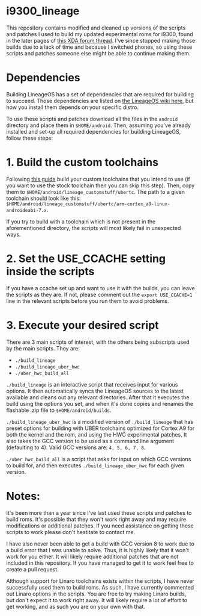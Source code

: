 # i9300_lineage

This repository contains modified and cleaned up versions of the scripts and patches I used to build my updated experimental roms for i9300, found in the later pages of [this XDA forum thread](https://forum.xda-developers.com/galaxy-s3/orig-development/experimental-lineageos-14-1-i9300-t3696500). I've since stopped making those builds due to a lack of time and because I switched phones, so using these scripts and patches someone else might be able to continue making them.

# Dependencies
Building LineageOS has a set of dependencies that are required for building to succeed. Those dependencies are listed on [the LineageOS wiki here](https://wiki.lineageos.org/devices/i9300/build#build-lineageos-and-lineageos-recovery), but how you install them depends on your specific distro.

To use these scripts and patches download all the files in the `android` directory and place them in `$HOME/android`. Then, assuming you've already installed and set-up all required dependencies for building LineageOS, follow these steps:

# 1. Build the custom toolchains
Following [this guide](https://github.com/GalaxyMaster2/i9300_ubertc) build your custom toolchains that you intend to use (if you want to use the stock toolchain then you can skip this step). Then, copy them to `$HOME/android/lineage_customstuff/ubertc`. The path to a given toolchain should look like this: `$HOME/android/lineage_customstuff/ubertc/arm-cortex_a9-linux-androideabi-7.x`.

If you try to build with a toolchain which is not present in the aforementioned directory, the scripts will most likely fail in unexpected ways.

# 2. Set the USE_CCACHE setting inside the scripts
If you have a ccache set up and want to use it with the builds, you can leave the scripts as they are. If not, please comment out the `export USE_CCACHE=1` line in the relevant scripts before you run them to avoid problems.

# 3. Execute your desired script
There are 3 main scripts of interest, with the others being subscripts used by the main scripts. They are:

* `./build_lineage`
* `./build_lineage_uber_hwc`
* `./uber_hwc_build_all`

`./build_lineage` is an interactive script that receives input for various options. It then automatically syncs the LineageOS sources to the latest available and cleans out any relevant directories. After that it executes the build using the options you set, and when it's done copies and renames the flashable .zip file to `$HOME/android/builds`.

`./build_lineage_uber_hwc` is a modified version of `./build_lineage` that has preset options for building with UBER toolchains optimized for Cortex A9 for both the kernel and the rom, and using the HWC experimental patches. It also takes the GCC version to be used as a command line argument (defaulting to 4). Valid GCC versions are: `4, 5, 6, 7, 8`.

`./uber_hwc_build_all` is a script that asks for input on which GCC versions to build for, and then executes `./build_lineage_uber_hwc` for each given version.

# Notes:
It's been more than a year since I've last used these scripts and patches to build roms. It's possible that they won't work right away and may require modifications or additional patches. If you need assistance on getting these scripts to work please don't hestitate to contact me.

I have also never been able to get a build with GCC version 8 to work due to a build error that I was unable to solve. Thus, it is highly likely that it won't work for you either. It will likely require additional patches that are not included in this repository. If you have managed to get it to work feel free to create a pull request.

Although support for Linaro toolchains exists within the scripts, I have never successfully used them to build roms. As such, I have currently commented out Linaro options in the scripts. You are free to try making Linaro builds, but don't expect it to work right away. It will likely require a lot of effort to get working, and as such you are on your own with that.
